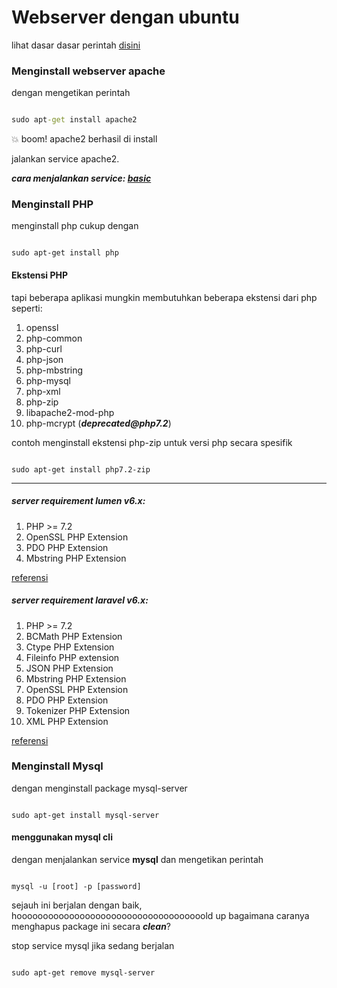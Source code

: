 # Webserver dengan ubuntu

lihat dasar dasar perintah [disini](./basic)

### Menginstall webserver apache

dengan mengetikan perintah

```cmd

sudo apt-get install apache2

```

💥 boom! apache2 berhasil di install

jalankan service apache2.

___cara menjalankan service: [basic](./basic#menjalankan-service)___


### Menginstall PHP

menginstall php cukup dengan

```cli

sudo apt-get install php

```

#### Ekstensi PHP

tapi beberapa aplikasi mungkin membutuhkan beberapa ekstensi dari php seperti:

1. openssl
2. php-common
3. php-curl
4. php-json
5. php-mbstring
6. php-mysql
7. php-xml
8. php-zip
9. libapache2-mod-php
10. php-mcrypt (___deprecated@php7.2___)


contoh menginstall ekstensi php-zip untuk versi php secara spesifik
```cli

sudo apt-get install php7.2-zip

```

---------------
##### server requirement lumen v6.x:
1. PHP >= 7.2
2. OpenSSL PHP Extension
3. PDO PHP Extension
4. Mbstring PHP Extension

[referensi](https://lumen.laravel.com/docs/6.x#installation)


##### server requirement laravel v6.x:
1. PHP >= 7.2
2. BCMath PHP Extension
3. Ctype PHP Extension
4. Fileinfo PHP extension
5. JSON PHP Extension
6. Mbstring PHP Extension
7. OpenSSL PHP Extension
8. PDO PHP Extension
9. Tokenizer PHP Extension
10. XML PHP Extension

[referensi]("https://laravel.com/docs/6.x/installation#server-requirements")


### Menginstall Mysql

dengan menginstall package mysql-server

```cli

sudo apt-get install mysql-server

```

#### menggunakan mysql cli

dengan menjalankan service __mysql__ dan mengetikan perintah

```cli

mysql -u [root] -p [password]

```

sejauh ini berjalan dengan baik, hoooooooooooooooooooooooooooooooooooold up bagaimana caranya menghapus package ini secara ___clean___?

stop service mysql jika sedang berjalan

```cli

sudo apt-get remove mysql-server

```
